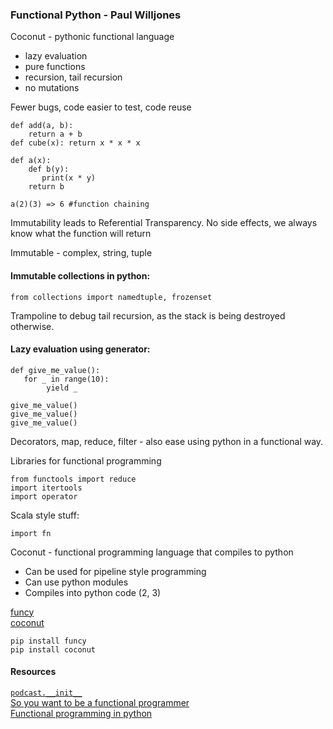 ### Functional Python - Paul Willjones

Coconut - pythonic functional language

- lazy evaluation
- pure functions 
- recursion, tail recursion
- no mutations

Fewer bugs, code easier to test, code reuse

``` 
def add(a, b):
    return a + b
def cube(x): return x * x * x

def a(x):
    def b(y):
       print(x * y)
    return b

a(2)(3) => 6 #function chaining

```

Immutability leads to Referential Transparency.
No side effects, we always know what the function will return

Immutable - complex, string, tuple


#### Immutable collections in python:

``` 
from collections import namedtuple, frozenset
```

Trampoline to debug tail recursion, as the stack is being destroyed otherwise. 


#### Lazy evaluation using generator:
``` 
def give_me_value():
   for _ in range(10):
        yield _

give_me_value()
give_me_value()
give_me_value()
```

Decorators, map, reduce, filter - also ease using python in a functional way.

Libraries for functional programming 

``` 
from functools import reduce  
import itertools
import operator
``` 
Scala style stuff: 
``` 
import fn
```

Coconut - functional programming language that compiles to python
- Can be used for pipeline style programming
- Can use python modules
- Compiles into python code (2, 3)


[funcy](https://github.com/Suor/funcy)\
[coconut](http://coconut-lang.org/)
```
pip install funcy
pip install coconut
```
#### Resources 
[```podcast.__init__```](https://www.podcastinit.com/)\
[So you want to be a functional programmer](https://medium.com/@cscalfani/so-you-want-to-be-a-functional-programmer-part-1-1f15e387e536)\
[Functional programming in python](https://www.youtube.com/watch?v=Ta1bAMOMFOI)